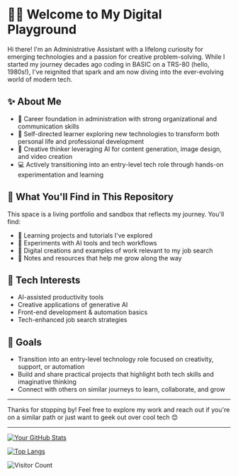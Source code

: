 # 👩‍💻 Welcome to My Digital Playground

Hi there! I'm an Administrative Assistant with a lifelong curiosity for emerging technologies and a passion for creative problem-solving. While I started my journey decades ago coding in BASIC on a TRS-80 (hello, 1980s!), I've reignited that spark and am now diving into the ever-evolving world of modern tech.

## ✨ About Me

- 💼 Career foundation in administration with strong organizational and communication skills
- 🧠 Self-directed learner exploring new technologies to transform both personal life and professional development
- 🎨 Creative thinker leveraging AI for content generation, image design, and video creation
- 💻 Actively transitioning into an entry-level tech role through hands-on experimentation and learning

## 🔧 What You'll Find in This Repository

This space is a living portfolio and sandbox that reflects my journey. You'll find:

- 🌱 Learning projects and tutorials I've explored
- 🧪 Experiments with AI tools and tech workflows
- 📁 Digital creations and examples of work relevant to my job search
- 📝 Notes and resources that help me grow along the way

## 🤖 Tech Interests

- AI-assisted productivity tools
- Creative applications of generative AI
- Front-end development & automation basics
- Tech-enhanced job search strategies

## 🎯 Goals

- Transition into an entry-level technology role focused on creativity, support, or automation
- Build and share practical projects that highlight both tech skills and imaginative thinking
- Connect with others on similar journeys to learn, collaborate, and grow

---

Thanks for stopping by! Feel free to explore my work and reach out if you're on a similar path or just want to geek out over cool tech 😊


---
 [![Your GitHub Stats](https://github-readme-stats.vercel.app/api?username=keppejn&show_icons=true&theme=radical)](https://github.com/anuraghazra/github-readme-stats)

 [![Top Langs](https://github-readme-stats.vercel.app/api/top-langs/?username=keppejn&layout=compact&theme=radical)](https://github.com/anuraghazra/github-readme-stats)

![Visitor Count](https://hitcount.io/api/hits?url=github.com/keppejn/keppejn&label=Visitors)

 


